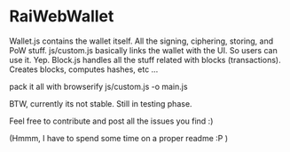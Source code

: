 # RaiWebWallet

Wallet.js contains the wallet itself. All the signing, ciphering, storing, and PoW stuff.
js/custom.js basically links the wallet with the UI. So users can use it. Yep.
Block.js handles all the stuff related with blocks (transactions). Creates blocks, computes hashes, etc ...

pack it all with browserify js/custom.js -o main.js

BTW, currently its not stable. Still in testing phase. 

Feel free to contribute and post all the issues you find :)

(Hmmm, I have to spend some time on a proper readme :P )
